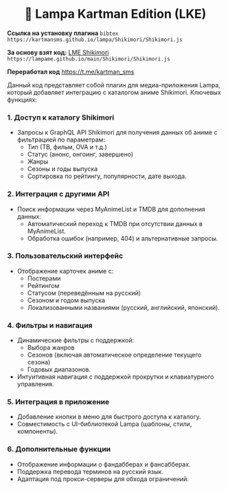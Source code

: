 <div align="center">
<h1>🚀 Lampa Kartman Edition (LKE)
</h1>
</div>

**Ссылка  на установку плагина**
``bibtex
 https://kartmansms.github.io/lampa/Shikimori/Shikimori.js
``



**За основу взят код:**  [LME Shikimori](https://lampame.github.io/main/Shikimori/Shikimori.js) `https://lampame.github.io/main/Shikimori/Shikimori.js`

**Переработал код** https://t.me/kartman_sms



Данный код представляет собой плагин для медиа-приложения Lampа, который добавляет интеграцию с каталогом аниме Shikimori. Ключевых функциях:

### 1. **Доступ к каталогу Shikimori**
- Запросы к GraphQL API Shikimori для получения данных об аниме с фильтрацией по параметрам: 
  - Тип (ТВ, фильм, OVA и т.д.)
  - Статус (анонс, онгоинг, завершено)
  - Жанры
  - Сезоны и годы выпуска
  - Сортировка по рейтингу, популярности, дате выхода.

### 2. **Интеграция с другими API**
- Поиск информации через MyAnimeList и TMDB для дополнения данных:
  - Автоматический переход к TMDB при отсутствии данных в MyAnimeList.
  - Обработка ошибок (например, 404) и альтернативные запросы.

### 3. **Пользовательский интерфейс**
- Отображение карточек аниме с:
  - Постерами
  - Рейтингом
  - Статусом (переведённым на русский)
  - Сезоном и годом выпуска
  - Локализованными названиями (русский, английский, японский).

### 4. **Фильтры и навигация**
- Динамические фильтры с поддержкой:
  - Выбора жанров
  - Сезонов (включая автоматическое определение текущего сезона)
  - Годовых диапазонов.
- Интуитивная навигация с поддержкой прокрутки и клавиатурного управления.

### 5. **Интеграция в приложение**
- Добавление кнопки в меню для быстрого доступа к каталогу.
- Совместимость с UI-библиотекой Lampa (шаблоны, стили, компоненты).

### 6. **Дополнительные функции**
- Отображение информации о фандабберах и фансабберах.
- Поддержка перевода терминов на русский язык.
- Адаптация под прокси-серверы для обхода ограничений.
